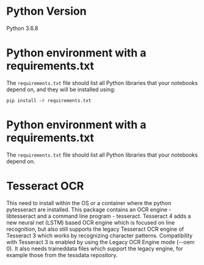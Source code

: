 
# Python Version

Python 3.6.8

# Python environment with a requirements.txt

The `requirements.txt` file should list all Python libraries that your notebooks
depend on, and they will be installed using:

```
pip install -r requirements.txt
```
# Python environment with a requirements.txt

The `requirements.txt` file should list all Python libraries that your notebooks
depend on.

# Tesseract OCR

This need to install within the OS or a container where the python pytesseract are installed.
This package contains an OCR engine - libtesseract and a command line program - tesseract. Tesseract 4 adds a new neural net (LSTM) based OCR engine which is focused on line recognition, but also still supports the legacy Tesseract OCR engine of Tesseract 3 which works by recognizing character patterns. Compatibility with Tesseract 3 is enabled by using the Legacy OCR Engine mode (--oem 0). It also needs traineddata files which support the legacy engine, for example those from the tessdata repository.
